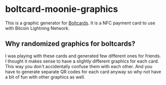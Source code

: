 # boltcard-moonie-graphics

This is a graphic generator for [Boltcards](https://boltcard.org). It is a NFC payment card to use with Bitcoin Lightning Network.

## Why randomized graphics for boltcards? 

I was playing with these cards and generated few different ones for friends. I thought it makes sense to have a slightly different graphics for each card. This way you don't accidentally confuse them with each other. And you have to generate separate QR codes for each card anyway so why not have a bit of fun with other graphics as well.


